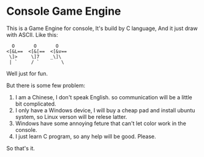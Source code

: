 # Console Game Engine

This is a Game Engine for console, It's build by C language, And it just draw with ASCII.
Like this:
```
  O   	  O   	  O
<[&L==	<[&[==	<[&v==
 \]>  	 \]7 	_\]\
 | `  	 / `	    \
```

Well just for fun.


But there is some few problem:
1. I am a Chinese, I don't speak English. so communication will be a little bit complicated.
2. I only have a Windows device, I will buy a cheap pad and install ubuntu system, so Linux verson will be relese latter.
3. Windows have some annoying feture that can't let color work in the console.
4. I just learn C program, so any help will be good. Please.


So that's it.
